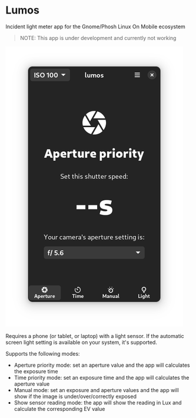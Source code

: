 # Lumos

Incident light meter app for the Gnome/Phosh Linux On Mobile ecosystem

> NOTE: This app is under development and currently not working

![Screenshots](doc/images/screenshot.png)

Requires a phone (or tablet, or laptop) with a light sensor. If the automatic screen light setting is available on your system, it's supported.

Supports the following modes:
- Aperture priority mode: set an aperture value and the app will calculates the exposure time
- Time priority mode: set an exposure time and the app will calculates the aperture value
- Manual mode: set an exposure and aperture values and the app will show if the image is under/over/correctly exposed
- Show sensor reading mode: the app will show the reading in Lux and calculate the corresponding EV value

